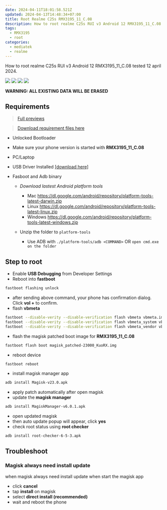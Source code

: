 ```yaml
---
date: 2024-04-11T18:01:58.521Z
updated: 2024-04-13T14:48:34+07:00
title: Root Realme C25s RMX3195_11_C.08
description: How to root realme C25s RUI v3 Android 12 RMX3195_11_C.08 tested 12 april 2024
tags:
  - RMX3195
  - root
categories:
  - mediatek
  - realme
---
```


How to root realme C25s RUI v3 Android 12 RMX3195_11_C.08 tested 12 april 2024.

![](./Screenshots/Screenshot_2022-01-01-12-18-30-58_5be4037ab7fa29495af4d1ead04ed00c.jpg)
![](./Screenshots/Screenshot_2022-01-01-12-18-38-40_785cfb1f0fb0c9a2030c9b38a1c3479a.jpg)
![](./Screenshots/Screenshot_2022-01-01-12-18-50-59_fc704e6b13c4fb26bf5e411f75da84f2.jpg)
![](./Screenshots/Screenshot_2022-01-01-12-18-53-66_fc704e6b13c4fb26bf5e411f75da84f2.jpg)

**WARNING: ALL EXISTING DATA WILL BE ERASED**

## Requirements

> [Full previews](https://www.webmanajemen.com/android-engineer/realme-c25s/root/C.08/)

> [Download requirement files here](https://github.com/dimaslanjaka/android-engineer/tree/master/realme-c25s/root/C.08)

- Unlocked Bootloader
- Make sure your phone version is started with **RMX3195_11_C.08**
- PC/Laptop
- USB Driver Installed [[download here]](https://github.com/dimaslanjaka/android-engineer/)
- Fasboot and Adb binary

  - *Download lastest Android platform tools*
    - Mac https://dl.google.com/android/repository/platform-tools-latest-darwin.zip
    - Linux https://dl.google.com/android/repository/platform-tools-latest-linux.zip
    - Windows https://dl.google.com/android/repository/platform-tools-latest-windows.zip

  - Unzip the folder to `platform-tools`
    - Use ADB with `./platform-tools/adb <COMMAND>` OR `open cmd.exe on the folder`

## Step to root

- Enable **USB Debugging** from Developer Settings
- Reboot into **fastboot**

```bash
fastboot flashing unlock
```

- after sending above command, your phone has confirmation dialog. Click **vol +** to confirm.
- flash **vbmeta**

```bash
fastboot --disable-verity --disable-verification flash vbmeta vbmeta.img
fastboot --disable-verity --disable-verification flash vbmeta_system vbmeta_system.img
fastboot --disable-verity --disable-verification flash vbmeta_vendor vbmeta_vendor.img
```

- flash the magisk patched boot image for **RMX3195_11_C.08**

```bash
fastboot flash boot magisk_patched-23000_KuoRX.img
```

- reboot device

```bash
fastboot reboot
```

- install magisk manager app

```bash
adb install Magisk-v23.0.apk
```

- apply patch automatically after open magisk
- update the **magisk manager**

```bash
adb install MagiskManager-v6.0.1.apk
```

- open updated magisk
- then auto update popup will appear, click **yes**
- check root status using **root checker**

```bash
adb install root-checker-6-5-3.apk
```

## Troubleshoot

### Magisk always need install update

when magisk always need install update when start the magisk app

- click **cancel**
- tap **install** on magisk
- select **direct install (recommended)**
- wait and reboot the phone